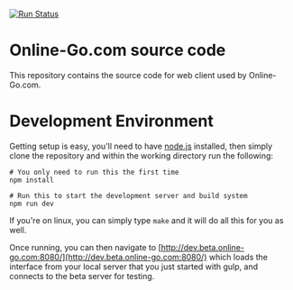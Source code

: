 [![Run Status](https://api.shippable.com/projects/58b08461067893070065aab3/badge?branch=devel)](https://app.shippable.com/projects/58b08461067893070065aab3)

# Online-Go.com source code

This repository contains the source code for web client used by Online-Go.com.

# Development Environment

Getting setup is easy, you'll need to have [node.js](https://nodejs.org/) installed,
then simply clone the repository and within the working directory run the following:

```
# You only need to run this the first time
npm install

# Run this to start the development server and build system
npm run dev
```

If you're on linux, you can simply type `make` and it will do all this for you as well.

Once running, you can then navigate to [http://dev.beta.online-go.com:8080/](http://dev.beta.online-go.com:8080/)
which loads the interface from your local server that you just started with gulp, and 
connects to the beta server for testing.
